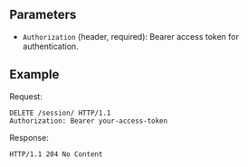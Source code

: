 ## Parameters
- `Authorization` (header, required): Bearer access token for authentication.

## Example

Request:

```http
DELETE /session/ HTTP/1.1
Authorization: Bearer your-access-token
```

Response:

```http
HTTP/1.1 204 No Content
```
